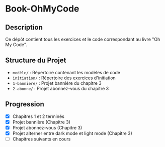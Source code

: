 # Book-OhMyCode


## Description
Ce dépôt contient tous les exercices et le code correspondant au livre "Oh My Code".

## Structure du Projet
- `modèle/` : Répertoire contenant les modèles de code
- `initiation/` : Répertoire des exercices d'initiation
- `1-banniere/` : Projet bannière du chapitre 3
- `2-abonne/` : Projet abonnez-vous du chapitre 3

## Progression
- [x] Chapitres 1 et 2 terminés
- [x] Projet bannière (Chapitre 3)
- [x] Projet abonnez-vous (Chapitre 3)
- [x] Projet alterner entre dark mode et light mode (Chapitre 3)
- [ ] Chapitres suivants en cours